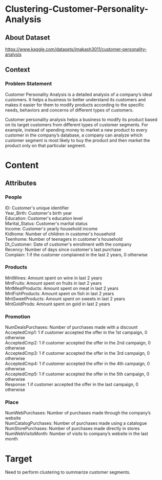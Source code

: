 # Clustering-Customer-Personality-Analysis

## About Dataset      
https://www.kaggle.com/datasets/imakash3011/customer-personality-analysis    

## Context     

### Problem Statement  
Customer Personality Analysis is a detailed analysis of a company’s ideal customers. It helps a business to better understand its customers and makes it easier for them to modify products according to the specific needs, behaviors and concerns of different types of customers.        

Customer personality analysis helps a business to modify its product based on its target customers from different types of customer segments. For example, instead of spending money to market a new product to every customer in the company’s database, a company can analyze which customer segment is most likely to buy the product and then market the product only on that particular segment.    

# Content    

## Attributes    
### People
ID: Customer's unique identifier    
Year_Birth: Customer's birth year    
Education: Customer's education level   
Marital_Status: Customer's marital status   
Income: Customer's yearly household income   
Kidhome: Number of children in customer's household   
Teenhome: Number of teenagers in customer's household     
Dt_Customer: Date of customer's enrollment with the company   
Recency: Number of days since customer's last purchase        
Complain: 1 if the customer complained in the last 2 years, 0 otherwise            

### Products       
MntWines: Amount spent on wine in last 2 years       
MntFruits: Amount spent on fruits in last 2 years        
MntMeatProducts: Amount spent on meat in last 2 years    
MntFishProducts: Amount spent on fish in last 2 years       
MntSweetProducts: Amount spent on sweets in last 2 years       
MntGoldProds: Amount spent on gold in last 2 years      

### Promotion       
NumDealsPurchases: Number of purchases made with a discount   
AcceptedCmp1: 1 if customer accepted the offer in the 1st campaign, 0 otherwise    
AcceptedCmp2: 1 if customer accepted the offer in the 2nd campaign, 0 otherwise     
AcceptedCmp3: 1 if customer accepted the offer in the 3rd campaign, 0 otherwise     
AcceptedCmp4: 1 if customer accepted the offer in the 4th campaign, 0 otherwise    
AcceptedCmp5: 1 if customer accepted the offer in the 5th campaign, 0 otherwise    
Response: 1 if customer accepted the offer in the last campaign, 0 otherwise    

### Place  
NumWebPurchases: Number of purchases made through the company’s website    
NumCatalogPurchases: Number of purchases made using a catalogue       
NumStorePurchases: Number of purchases made directly in stores     
NumWebVisitsMonth: Number of visits to company’s website in the last month  

# Target   
Need to perform clustering to summarize customer segments.    
